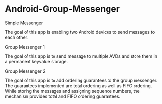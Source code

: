 # Android-Group-Messenger

Simple Messenger

The goal of this app is enabling two Android devices to send messages to each other.

Group Messenger 1

The goal of this app is to send message to multiple AVDs and store them in a permanent keyvalue storage.

Group Messenger 2

The goal of this app is to add ordering guarantees to the group messenger. The guarantees implemented are total ordering as well as FIFO ordering. While storing the messages and assigning sequence numbers, the mechanism provides total and FIFO ordering guarantees.
